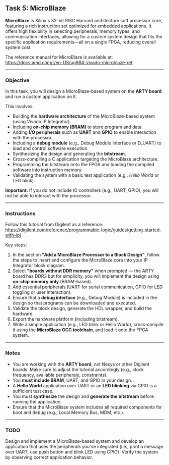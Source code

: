 ## Task 5: MicroBlaze

**MicroBlaze** is Xilinx's 32-bit RISC Harvard architecture soft processor core, featuring a rich instruction set optimized for embedded applications. It offers high flexibility in selecting peripherals, memory types, and communication interfaces, allowing for a custom system design that fits the specific application requirements—all on a single FPGA, reducing overall system cost.

The reference manual for MicroBlaze is available at:  
https://docs.amd.com/r/en-US/ug984-vivado-microblaze-ref

---

### Objective

In this task, you will design a MicroBlaze-based system on the **ARTY board** and run a custom application on it.

This involves:

- Building the **hardware architecture** of the MicroBlaze-based system (using Vivado IP Integrator).
- Including **on-chip memory (BRAM)** to store program and data.
- Adding **I/O peripherals** such as **UART** and **GPIO** to enable interaction with the processor.
- Including a **debug module** (e.g., Debug Module Interface or D_UART) to load and control software execution.
- Synthesizing the design and generating the **bitstream**.
- Cross-compiling a C application targeting the MicroBlaze architecture.
- Programming the bitstream onto the FPGA and loading the compiled software into instruction memory.
- Validating the system with a basic test application (e.g., *Hello World* or LED blink).

**Important:** If you do not include IO controllers (e.g., UART, GPIO), you will not be able to interact with the processor.

---

### Instructions

Follow this tutorial from Digilent as a reference:  
https://digilent.com/reference/programmable-logic/guides/getting-started-with-ipi

Key steps:

1. In the section **"Add a MicroBlaze Processor to a Block Design"**, follow the steps to insert and configure the MicroBlaze core into your IP Integrator block diagram.
2. Select **"boards without DDR memory"** when prompted — the ARTY board has DDR3 but for simplicity, you will implement the design using **on-chip memory only** (BRAM-based).
3. Add essential peripherals (UART for serial communication, GPIO for LED toggling or user interaction).
4. Ensure that a **debug interface** (e.g., Debug Module) is included in the design so that programs can be downloaded and executed.
5. Validate the block design, generate the HDL wrapper, and build the hardware.
6. Export the hardware platform (including bitstream).
7. Write a simple application (e.g., LED blink or Hello World), cross-compile it using the **MicroBlaze GCC toolchain**, and load it onto the FPGA system.

---

### Notes

- You are working with the **ARTY board**, not Nexys or other Digilent boards. Make sure to adjust the tutorial accordingly (e.g., clock frequency, available peripherals, constraints).
- You **must include BRAM**, UART, and GPIO in your design.
- A **Hello World** application over UART or an **LED blinking** via GPIO is a sufficient test case.
- You must **synthesize** the design and **generate the bitstream** before running the application.
- Ensure that the MicroBlaze system includes all required components for boot and debug (e.g., Local Memory Bus, MDM, etc.).

---

### TODO

Design and implement a MicroBlaze-based system and develop an application that uses the peripherals you've integrated (i.e., print a message over UART, use push button and blink LED using GPIO). Verify the system by observing correct application behavior.

